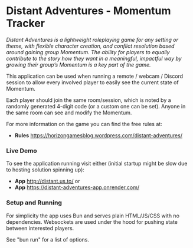 # Distant Adventures - Momentum Tracker
*Distant Adventures is a lightweight roleplaying game for any setting or theme, with flexible character creation, and conflict resolution based around gaining group Momentum. The ability for players to equally contribute to the story how they want in a meaningful, impactful way by growing their group’s Momentum is a key part of the game.*

This application can be used when running a remote / webcam / Discord session to allow every involved player to easily see the current state of Momentum.

Each player should join the same room/session, which is noted by a randomly generated 4-digit code (or a custom one can be set). Anyone in the same room can see and modify the Momentum.

For more information on the game you can find the free rules at:
- **Rules** https://horizongamesblog.wordpress.com/distant-adventures/

### Live Demo
To see the application running visit either (initial startup might be slow due to hosting solution spinning up):
- **App** http://distant.us.to/ or
- **App** https://distant-adventures-app.onrender.com/

### Setup and Running
For simplicity the app uses Bun and serves plain HTML/JS/CSS with no dependencies. Websockets are used under the hood for pushing state between interested players.

See "bun run" for a list of options.

